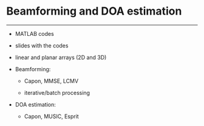 # **Beamforming and DOA estimation**

---

* MATLAB codes
* slides with the codes
* linear and planar arrays (2D and 3D)
* Beamforming:

   - Capon, MMSE, LCMV

   - iterative/batch processing

* DOA estimation:

   - Capon, MUSIC, Esprit



